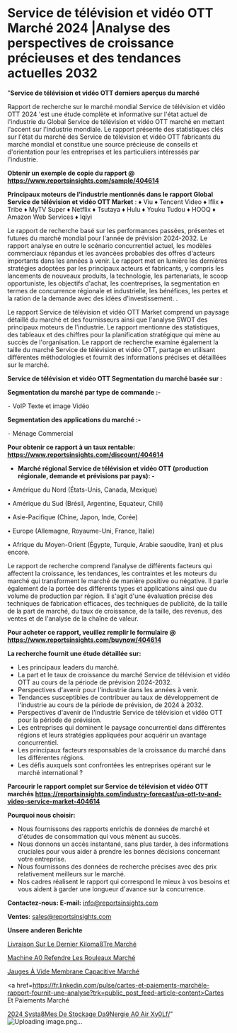 # Service de télévision et vidéo OTT Marché 2024 |Analyse des perspectives de croissance précieuses et des tendances actuelles 2032

"<strong>Service de télévision et vidéo OTT derniers aperçus du marché</strong>

Rapport de recherche sur le marché mondial Service de télévision et vidéo OTT 2024 'est une étude complète et informative sur l'état actuel de l'industrie du Global Service de télévision et vidéo OTT marché en mettant l'accent sur l'industrie mondiale. Le rapport présente des statistiques clés sur l'état du marché des Service de télévision et vidéo OTT fabricants du marché mondial et constitue une source précieuse de conseils et d'orientation pour les entreprises et les particuliers intéressés par l'industrie.

<strong>Obtenir un exemple de copie du rapport @ <a href=https://www.reportsinsights.com/sample/404614>https://www.reportsinsights.com/sample/404614</a></strong>

<strong>Principaux moteurs de l'industrie mentionnés dans le rapport Global Service de télévision et vidéo OTT Market</strong> :
♦ Viu
♦ Tencent Video
♦ Iflix
♦ Tribe
♦ MyTV Super
♦ Netflix
♦ Tsutaya
♦ Hulu
♦ Youku Tudou
♦ HOOQ
♦ Amazon Web Services
♦ Iqiyi

Le rapport de recherche basé sur les performances passées, présentes et futures du marché mondial pour l'année de prévision 2024-2032. Le rapport analyse en outre le scénario concurrentiel actuel, les modèles commerciaux répandus et les avancées probables des offres d'acteurs importants dans les années à venir. Le rapport met en lumière les dernières stratégies adoptées par les principaux acteurs et fabricants, y compris les lancements de nouveaux produits, la technologie, les partenariats, le scoop opportuniste, les objectifs d'achat, les coentreprises, la segmentation en termes de concurrence régionale et industrielle, les bénéfices, les pertes et la ration de la demande avec des idées d'investissement. .

Le rapport Service de télévision et vidéo OTT Market comprend un paysage détaillé du marché et des fournisseurs ainsi que l'analyse SWOT des principaux moteurs de l'industrie. Le rapport mentionne des statistiques, des tableaux et des chiffres pour la planification stratégique qui mène au succès de l'organisation. Le rapport de recherche examine également la taille du marché Service de télévision et vidéo OTT, partage en utilisant différentes méthodologies et fournit des informations précises et détaillées sur le marché.

<strong>Service de télévision et vidéo OTT Segmentation du marché basée sur :</strong>

<strong>Segmentation du marché par type de commande :-</strong>

⁃ VoIP
Texte et image
Vidéo

<strong>Segmentation des applications du marché :-</strong>

⁃ Ménage
Commercial

<strong>Pour obtenir ce rapport à un taux rentable: <a href=https://www.reportsinsights.com/discount/404614>https://www.reportsinsights.com/discount/404614</a></strong>
<ul>
  <li><strong>Marché régional Service de télévision et vidéo OTT (production régionale, demande et prévisions par pays): -</strong></li>
</ul>
• Amérique du Nord (États-Unis, Canada, Mexique)

• Amérique du Sud (Brésil, Argentine, Equateur, Chili)

• Asie-Pacifique (Chine, Japon, Inde, Corée)

• Europe (Allemagne, Royaume-Uni, France, Italie)

• Afrique du Moyen-Orient (Égypte, Turquie, Arabie saoudite, Iran) et plus encore.

Le rapport de recherche comprend l’analyse de différents facteurs qui affectent la croissance, les tendances, les contraintes et les moteurs du marché qui transforment le marché de manière positive ou négative. Il parle également de la portée des différents types et applications ainsi que du volume de production par région. Il s'agit d'une évaluation précise des techniques de fabrication efficaces, des techniques de publicité, de la taille de la part de marché, du taux de croissance, de la taille, des revenus, des ventes et de l'analyse de la chaîne de valeur.

<strong>Pour acheter ce rapport, veuillez remplir le formulaire @   <a href=https://www.reportsinsights.com/buynow/404614>https://www.reportsinsights.com/buynow/404614</a></strong>

<strong>La recherche fournit une étude détaillée sur:</strong>
<ul>
  <li>Les principaux leaders du marché.</li>
  <li>La part et le taux de croissance du marché Service de télévision et vidéo OTT au cours de la période de prévision 2024-2032.</li>
  <li>Perspectives d'avenir pour l'industrie dans les années à venir.</li>
  <li>Tendances susceptibles de contribuer au taux de développement de l'industrie au cours de la période de prévision, de 2024 à 2032.</li>
  <li>Perspectives d'avenir de l'industrie Service de télévision et vidéo OTT pour la période de prévision.</li>
  <li>Les entreprises qui dominent le paysage concurrentiel dans différentes régions et leurs stratégies appliquées pour acquérir un avantage concurrentiel.</li>
  <li>Les principaux facteurs responsables de la croissance du marché dans les différentes régions.</li>
  <li>Les défis auxquels sont confrontées les entreprises opérant sur le marché international ?</li>
</ul>

<strong>Parcourir le rapport complet sur Service de télévision et vidéo OTT marchés <a href=https://reportsinsights.com/industry-forecast/us-ott-tv-and-video-service-market-404614>https://reportsinsights.com/industry-forecast/us-ott-tv-and-video-service-market-404614</a></strong>

<strong>Pourquoi nous choisir:</strong>
<ul>
  <li>Nous fournissons des rapports enrichis de données de marché et d'études de consommation qui vous mènent au succès.</li>
  <li>Nous donnons un accès instantané, sans plus tarder, à des informations cruciales pour vous aider à prendre les bonnes décisions concernant votre entreprise.</li>
  <li>Nous fournissons des données de recherche précises avec des prix relativement meilleurs sur le marché.</li>
  <li>Nos cadres réalisent le rapport qui correspond le mieux à vos besoins et vous aident à garder une longueur d'avance sur la concurrence.</li>
</ul>
<strong>Contactez-nous:
</strong><strong>E-mail:</strong> <a href=mailto:info@reportsinsights.com>info@reportsinsights.com</a>

<strong>Ventes</strong>: <a href=mailto:sales@reportsinsights.com>sales@reportsinsights.com</a>

<strong>Unsere anderen Berichte</strong>

<a href=https://www.linkedin.com/pulse/livraison-sur-le-dernier-kilom%C3%A8tre-march%C3%A9-analyse-fbamc/>Livraison Sur Le Dernier Kiloma8Tre Marché</a>

<a href=https://www.linkedin.com/pulse/machine-%C3%A0-refendre-les-rouleaux-march%C3%A9-2024-zb2gc/>Machine A0 Refendre Les Rouleaux Marché</a>

<a href=https://www.linkedin.com/pulse/jauges-à-vide-membrane-capacitive-marché-2024-shxjc/>Jauges À Vide Membrane Capacitive Marché</a>

<a href=https://fr.linkedin.com/pulse/cartes-et-paiements-marchéle-rapport-fournit-une-analyse?trk=public_post_feed-article-content>Cartes Et Paiements Marché</a>

<a href=https://www.linkedin.com/pulse/2024-syst%C3%A8mes-de-stockage-d%C3%A9nergie-%C3%A0-air-xy0lf/>2024 Systa8Mes De Stockage Da9Nergie A0 Air Xy0Lf/</a>"
![Uploading image.png…]()
